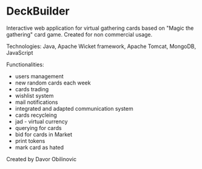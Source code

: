 DeckBuilder
===========

Interactive web application for virtual gathering cards based on "Magic the gathering" card game.
Created for non commercial usage.

Technologies: Java, Apache Wicket framework, Apache Tomcat, MongoDB, JavaScript

Functionalities:
 * users management
 * new random cards each week
 * cards trading
 * wishlist system
 * mail notifications
 * integrated and adapted communication system
 * cards recycleing
 * jad - virtual currency
 * querying for cards
 * bid for cards in Market
 * print tokens
 * mark card as hated 
 
Created by Davor Obilinovic
